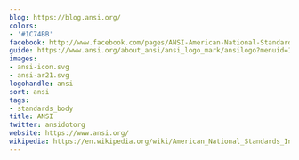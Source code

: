 ```yaml
---
blog: https://blog.ansi.org/
colors:
- '#1C74BB'
facebook: http://www.facebook.com/pages/ANSI-American-National-Standards-Institute/46446679081
guide: https://www.ansi.org/about_ansi/ansi_logo_mark/ansilogo?menuid=1
images:
- ansi-icon.svg
- ansi-ar21.svg
logohandle: ansi
sort: ansi
tags:
- standards_body
title: ANSI
twitter: ansidotorg
website: https://www.ansi.org/
wikipedia: https://en.wikipedia.org/wiki/American_National_Standards_Institute
---
```

